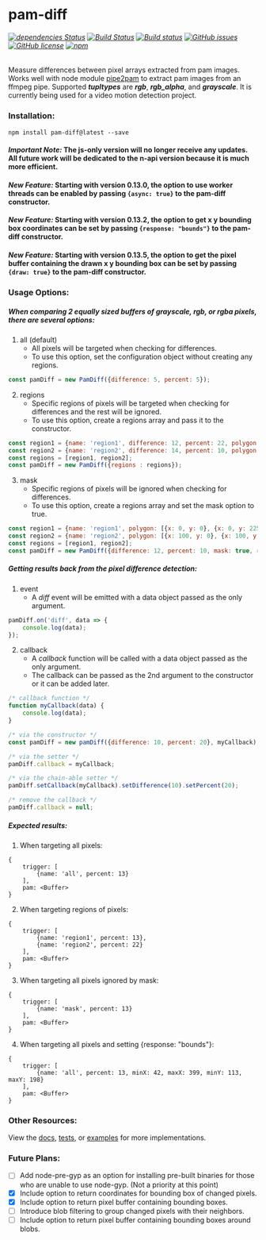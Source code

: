 # pam-diff
###### [![dependencies Status](https://david-dm.org/kevinGodell/pam-diff/master/status.svg)](https://david-dm.org/kevinGodell/pam-diff/master) [![Build Status](https://travis-ci.org/kevinGodell/pam-diff.svg?branch=master)](https://travis-ci.org/kevinGodell/pam-diff) [![Build status](https://ci.appveyor.com/api/projects/status/hu6qw285sm6vfwtd/branch/master?svg=true)](https://ci.appveyor.com/project/kevinGodell/pam-diff/branch/master) [![GitHub issues](https://img.shields.io/github/issues/kevinGodell/pam-diff.svg)](https://github.com/kevinGodell/pam-diff/issues) [![GitHub license](https://img.shields.io/badge/license-MIT-blue.svg)](https://raw.githubusercontent.com/kevinGodell/pam-diff/master/LICENSE) [![npm](https://img.shields.io/npm/dt/pam-diff.svg?style=flat-square)](https://www.npmjs.com/package/pam-diff)
Measure differences between pixel arrays extracted from pam images. Works well with node module [pipe2pam](https://www.npmjs.com/package/pipe2pam) to extract pam images from an ffmpeg pipe. Supported ***tupltypes*** are ***rgb***, ***rgb_alpha***, and ***grayscale***. It is currently being used for a video motion detection project.
### Installation:
``` 
npm install pam-diff@latest --save
```
#### *Important Note:* The js-only version will no longer receive any updates. All future work will be dedicated to the n-api version because it is much more efficient.
#### *New Feature:* Starting with version 0.13.0, the option to use worker threads can be enabled by passing `{async: true}` to the pam-diff constructor.
#### *New Feature:* Starting with version 0.13.2, the option to get x y bounding box coordinates can be set by passing `{response: "bounds"}` to the pam-diff constructor.
#### *New Feature:* Starting with version 0.13.5, the option to get the pixel buffer containing the drawn x y bounding box can be set by passing `{draw: true}` to the pam-diff constructor.
### Usage Options:
##### When comparing 2 equally sized buffers of grayscale, rgb, or rgba pixels, there are several options:
1. all (default)
    - All pixels will be targeted when checking for differences.
    - To use this option, set the configuration object without creating any regions.
```javascript
const pamDiff = new PamDiff({difference: 5, percent: 5});
```
2. regions
    - Specific regions of pixels will be targeted when checking for differences and the rest will be ignored.
    - To use this option, create a regions array and pass it to the constructor.
```javascript
const region1 = {name: 'region1', difference: 12, percent: 22, polygon: [{x: 0, y: 0}, {x: 0, y: 225}, {x: 100, y: 225}, {x: 100, y: 0}]};
const region2 = {name: 'region2', difference: 14, percent: 10, polygon: [{x: 100, y: 0}, {x: 100, y: 225}, {x: 200, y: 225}, {x: 200, y: 0}]};
const regions = [region1, region2];
const pamDiff = new PamDiff({regions : regions});
```
3. mask
    - Specific regions of pixels will be ignored when checking for differences.
    - To use this option, create a regions array and set the mask option to true.
```javascript
const region1 = {name: 'region1', polygon: [{x: 0, y: 0}, {x: 0, y: 225}, {x: 100, y: 225}, {x: 100, y: 0}]};
const region2 = {name: 'region2', polygon: [{x: 100, y: 0}, {x: 100, y: 225}, {x: 200, y: 225}, {x: 200, y: 0}]};
const regions = [region1, region2];
const pamDiff = new PamDiff({difference: 12, percent: 10, mask: true, regions : regions});
```
##### Getting results back from the pixel difference detection:
1. event
    - A *diff* event will be emitted with a data object passed as the only argument.
```javascript
pamDiff.on('diff', data => {
    console.log(data);
}); 
```
2. callback
    - A *callback* function will be called with a data object passed as the only argument.
    - The callback can be passed as the 2nd argument to the constructor or it can be added later.
```javascript
/* callback function */      
function myCallback(data) {
    console.log(data);
}

/* via the constructor */
const pamDiff = new pamDiff({difference: 10, percent: 20}, myCallback);

/* via the setter */
pamDiff.callback = myCallback;

/* via the chain-able setter */
pamDiff.setCallback(myCallback).setDifference(10).setPercent(20);

/* remove the callback */
pamDiff.callback = null;
```
##### Expected results:
1. When targeting all pixels:
```
{
    trigger: [
        {name: 'all', percent: 13}
    ],
    pam: <Buffer>
}
```
2. When targeting regions of pixels:
```
{
    trigger: [
        {name: 'region1', percent: 13},
        {name: 'region2', percent: 22}
    ],
    pam: <Buffer>
}
```
3. When targeting all pixels ignored by mask:
```
{
    trigger: [
        {name: 'mask', percent: 13}
    ],
    pam: <Buffer>
}
```
4. When targeting all pixels and setting {response: "bounds"}:
```
{
    trigger: [
        {name: 'all', percent: 13, minX: 42, maxX: 399, minY: 113, maxY: 198}
    ],
    pam: <Buffer>
}
```
### Other Resources:
View the [docs](https://kevingodell.github.io/pam-diff/PamDiff.html), [tests](https://github.com/kevinGodell/pam-diff/tree/master/tests), or [examples](https://github.com/kevinGodell/pam-diff/tree/master/examples) for more implementations.
### Future Plans:
- [ ] Add node-pre-gyp as an option for installing pre-built binaries for those who are unable to use node-gyp. (Not a priority at this point)
- [x] Include option to return coordinates for bounding box of changed pixels.
- [x] Include option to return pixel buffer containing bounding boxes.
- [ ] Introduce blob filtering to group changed pixels with their neighbors.
- [ ] Include option to return pixel buffer containing bounding boxes around blobs.